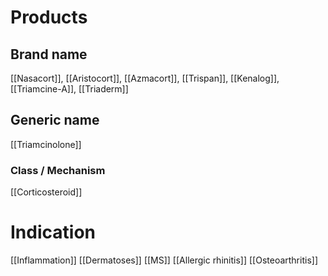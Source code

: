 # Products

## Brand name
[[Nasacort]], [[Aristocort]], [[Azmacort]], [[Trispan]], [[Kenalog]], [[Triamcine-A]], [[Triaderm]]

## Generic name
[[Triamcinolone]]

### Class / Mechanism
[[Corticosteroid]]

# Indication
[[Inflammation]]
[[Dermatoses]]
[[MS]]
[[Allergic rhinitis]]
[[Osteoarthritis]]